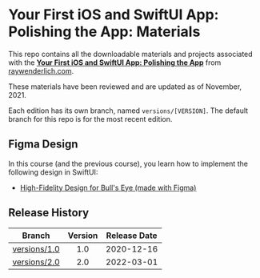 # Your First iOS and SwiftUI App: Polishing the App: Materials

This repo contains all the downloadable materials and projects associated with the **[Your First iOS and SwiftUI App: Polishing the App](https://www.raywenderlich.com/28797859-your-first-ios-swiftui-app-polishing-the-app)** from [raywenderlich.com](https://www.raywenderlich.com).

These materials have been reviewed and are updated as of November, 2021.

Each edition has its own branch, named `versions/[VERSION]`. The default branch for this repo is for the most recent edition.

## Figma Design

In this course (and the previous course), you learn how to implement the following design in SwiftUI:

   * [High-Fidelity Design for Bull's Eye (made with Figma)](https://www.figma.com/file/3MBMeYd2hP4rajTbHnZL0z/Bullseye?node-id=0%3A1)

## Release History

| Branch                                                                            | Version | Release Date |
| --------------------------------------------------------------------------------- |:-------:|:------------:|
| [versions/1.0](https://github.com/raywenderlich/video-yfsa2-materials/tree/versions/1.0) | 1.0     | 2020-12-16   |
| [versions/2.0](https://github.com/raywenderlich/video-yfsa2-materials/tree/versions/2.0) | 2.0     | 2022-03-01   |
